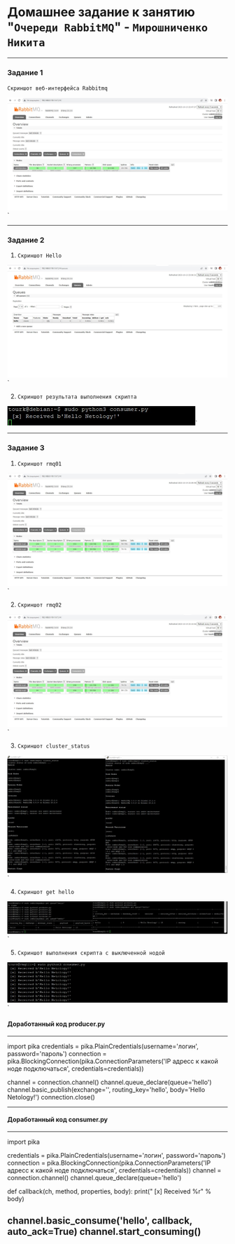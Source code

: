 # Домашнее задание к занятию "`Очереди RabbitMQ`" - `Мирошниченко Никита`

---


### Задание 1

`Скриншот веб-интерфейса Rabbitmq`

![Скриншот](https://github.com/Tourker/Git_HW/blob/main/img/HW11_04/z1.jpg)`

---

### Задание 2

1. `Скриншот Hello`

![Скриншот](https://github.com/Tourker/Git_HW/blob/main/img/HW11_04/z2_1.jpg)`

2. `Скриншот результата выполнения скрипта`

![Скриншот](https://github.com/Tourker/Git_HW/blob/main/img/HW11_04/z2_2.jpg)`

---

### Задание 3

1. `Скриншот rmq01`

![Скриншот](https://github.com/Tourker/Git_HW/blob/main/img/HW11_04/z3_cluster_1.jpg)`

2. `Скриншот rmq02`

![Скриншот](https://github.com/Tourker/Git_HW/blob/main/img/HW11_04/z3_cluster_2.jpg)`

3. `Скриншот cluster_status`

![Скриншот](https://github.com/Tourker/Git_HW/blob/main/img/HW11_04/z3_cluster_status.jpg)`

4. `Скриншот get hello`

![Скриншот](https://github.com/Tourker/Git_HW/blob/main/img/HW11_04/z3_gethello.jpg)`

5. `Скриншот выполнения скрипта с выключенной нодой`

![Скриншот](https://github.com/Tourker/Git_HW/blob/main/img/HW11_04/z3_consumer.jpg)`


#### Доработанный код producer.py
---

import pika
credentials = pika.PlainCredentials(username='логин', password='пароль')
connection = pika.BlockingConnection(pika.ConnectionParameters('IP адресс к какой ноде подключаться', credentials=credentials))

channel = connection.channel()
channel.queue_declare(queue='hello')
channel.basic_publish(exchange='', routing_key='hello', body='Hello Netology!')
connection.close()


---

#### Доработанный код consumer.py
---
import pika

credentials = pika.PlainCredentials(username='логин', password='пароль')
connection = pika.BlockingConnection(pika.ConnectionParameters('IP адресс к какой ноде подключаться', credentials=credentials))
channel = connection.channel()
channel.queue_declare(queue='hello')


def callback(ch, method, properties, body):
    print(" [x] Received %r" % body)


channel.basic_consume('hello', callback, auto_ack=True)
channel.start_consuming()
---